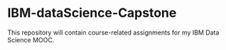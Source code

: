 # IBM-dataScience-Capstone
This repository will contain course-related assignments for my IBM Data Science MOOC.
